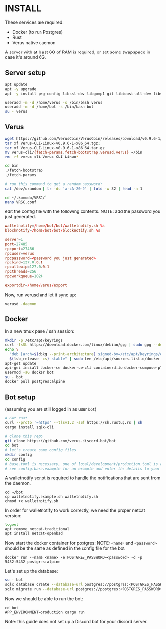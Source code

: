 # INSTALL

These services are required:

- Docker (to run Postgres)
- Rust
- Verus native daemon

A server with at least 6G of RAM is required, or set some swapspace in case it's around 6G.

## Server setup

```sh
apt update
apt -y upgrade
apt -y install pkg-config libssl-dev libgomp1 git libboost-all-dev libsodium-dev build-essential ca-certificates curl gnupg lsb-release
```

```sh
useradd -m -d /home/verus -s /bin/bash verus
useradd -m -d /home/bot -s /bin/bash bot
su - verus
```

## Verus
```sh
wget https://github.com/VerusCoin/VerusCoin/releases/download/v0.9.6-1/Verus-CLI-Linux-v0.9.6-1-x86_64.tgz
tar xf Verus-CLI-Linux-v0.9.6-1-x86_64.tgz; 
tar xf Verus-CLI-Linux-v0.9.6-1-x86_64.tar.gz
mv verus-cli/{fetch-params,fetch-bootstrap,verusd,verus} ~/bin
rm -rf verus-cli Verus-CLI-Linux*
```

```sh
cd bin
./fetch-bootstrap
./fetch-params
```

```sh
# run this command to get a random password:
cat /dev/urandom | tr -dc 'a-zA-Z0-9' | fold -w 32 | head -n 1
```

```sh
cd ~/.komodo/VRSC/`
nano VRSC.conf
```

edit the config file with the following contents. NOTE: add the password you just generated.

```conf
walletnotify=/home/bot/bot/walletnotify.sh %s
blocknotify=/home/bot/bot/blocknotify.sh %s

server=1
port=27485
rpcport=27486
rpcuser=verus
rpcpassword=<password you just generated>
rpcbind=127.0.0.1
rpcallowip=127.0.0.1
rpcthreads=256
rpcworkqueue=1024

exportdir=/home/verus/export
```

Now, run verusd and let it sync up:
```sh
verusd -daemon
```

## Docker

In a new tmux pane / ssh session:

```sh
mkdir -p /etc/apt/keyrings
curl -fsSL https://download.docker.com/linux/debian/gpg | sudo gpg --dearmor -o /etc/apt/keyrings/docker.gpg
echo \
  "deb [arch=$(dpkg --print-architecture) signed-by=/etc/apt/keyrings/docker.gpg] https://download.docker.com/linux/debian \
  $(lsb_release -cs) stable" | sudo tee /etc/apt/sources.list.d/docker.list > /dev/null
apt-get update
apt-get install docker-ce docker-ce-cli containerd.io docker-compose-plugin
usermod -aG docker bot
su - bot
docker pull postgres:alpine
```

## Bot setup

(assuming you are still logged in as user `bot`)
```sh
# Get rust
curl --proto '=https' --tlsv1.2 -sSf https://sh.rustup.rs | sh
cargo install sqlx-cli

# clone this repo
git clone https://github.com/verus-discord-bot/bot
cd bot
# let's create some config files
mkdir config
cd config
# base.toml is necessary, one of local/development/production.toml is also required.
# see config.base.example for an example and enter the details to your situation
```

A walletnotify script is required to handle the notifications that are sent from the daemon.
```
cd ~/bot
cp walletnotify.example.sh walletnotify.sh
chmod +x walletnotify.sh
```

In order for walletnotify to work correctly, we need the proper netcat version:
```sh
logout
apt remove netcat-traditional
apt install netcat-openbsd
```

Now start the docker container for postgres:
NOTE:
`<name>` and `<password>` should be the same as defined in the config file for the bot.
```
docker run --name <name> -e POSTGRES_PASSWORD=<password> -d -p 5432:5432 postgres:alpine
```

Let's set up the database:

```sh 
su - bot
sqlx database create --database-url postgres://postgres:<POSTGRES_PASSWORD>@127.0.0.1:5432/<DB_NAME>
sqlx migrate run --database-url postgres://postgres:<POSTGRES_PASSWORD>@127.0.0.1:5432/<DB_NAME>
```

Now we should be able to run the bot:
```
cd bot
APP_ENVIRONMENT=production cargo run
```

Note: this guide does not set up a Discord bot for your discord server.